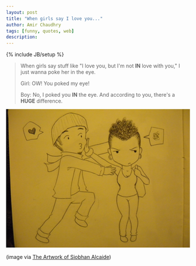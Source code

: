 ```yaml
---
layout: post
title: "When girls say I love you..."
author: Amir Chaudhry
tags: [funny, quotes, web]
description:
---
```

{% include JB/setup %}

> When girls say stuff like "I love you, but I'm not **IN** love with
> you," I just wanna poke her in the eye.
>
> Girl: OW! You poked my eye!
>
> Boy: No, I poked you **IN** the eye. And according to you, there's a
> **HUGE** difference.

[![The Artwork of Siobhan Alcaide Ruby and Nabiil](/images/siobhan-alcaide_ruby-nabiil.jpg)](http://shybii.wordpress.com/2010/01/02/ruby-and-nabiil "Ruby and Nabiil")

(image via [The Artwork of Siobhan
Alcaide](http://shybii.wordpress.com/2010/01/02/ruby-and-nabiil "Ruby and Nabiil"))


